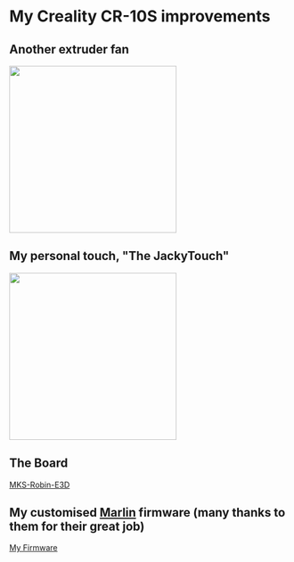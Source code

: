 # My Creality CR-10S improvements

## Another extruder fan

<img src="https://github.com/pierre-quelin/cr10s/blob/master/ExtruderFan.png" width="300">

## My personal touch, "The JackyTouch"

<img src="https://github.com/pierre-quelin/cr10s/blob/master/JackyTouch.png" width="300">

## The Board

[MKS-Robin-E3D](https://github.com/makerbase-mks/MKS-Robin-E3-E3D)

## My customised [Marlin](https://marlinfw.org/) firmware (many thanks to them for their great job)

[My Firmware](https://github.com/pierre-quelin/Marlin)
